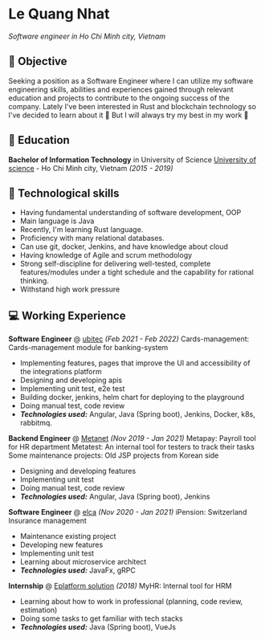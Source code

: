 # Le Quang Nhat

_Software engineer in Ho Chi Minh city, Vietnam_ </br>

## :beginner: Objective

Seeking a position as a Software Engineer where I can utilize my software engineering skills, abilities and experiences gained through relevant education and projects to contribute to the ongoing success of the company.
Lately I've been interested in Rust and blockchain technology so I've decided to learn about it :eyes:
But I will always try my best in my work :sunflower: 

## :blue_book: Education

**Bachelor of Information Technology** in University of Science
[University of science](https://www.hcmus.edu.vn/) - Ho Chi Minh city, Vietnam _(2015 - 2019)_

## :rocket: Technological skills

- Having fundamental understanding of software development, OOP
- Main language is Java
- Recently, I'm learning Rust language.
- Proficiency with many relational databases.
- Can use git, docker, Jenkins, and have knowledge about cloud
- Having knowledge of Agile and scrum methodology
- Strong self-discipline for delivering well-tested, complete features/modules under a tight schedule and the capability for rational thinking.
- Withstand high work pressure

## :computer: Working Experience

**Software Engineer** @ [ubitec](https://ubitec.com/) _(Feb 2021 - Feb 2022)_
Cards-management: Cards-management module for banking-system

- Implementing features, pages that improve the UI and accessibility of the integrations platform
- Designing and developing apis
- Implementing unit test, e2e test
- Building docker, jenkins, helm chart for deploying to the playground
- Doing manual test, code review
- **_Technologies used:_** Angular, Java (Spring boot), Jenkins, Docker, k8s, rabbitmq.

**Backend Engineer** @ [Metanet](https://www.metanet.co.kr/) _(Nov 2019 - Jan 2021)_
Metapay: Payroll tool for HR department
Metatest: An internal tool for testers to track their tasks
Some maintenance projects: Old JSP projects from Korean side

- Designing and developing features
- Implementing unit test
- Doing manual test, code review
- **_Technologies used:_** Angular, Java (Spring boot), Jenkins

**Software Engineer** @ [elca](https://www.elca.vn/) _(Nov 2020 - Jan 2021)_
iPension: Switzerland Insurance management

- Maintenance existing project
- Developing new features
- Implementing unit test
- Learning about microservice architect
- **_Technologies used:_** JavaFx, gRPC

**Internship** @ [Eplatform solution](https://www.eplatform.vn/) _(2018)_
MyHR: Internal tool for HRM

- Learning about how to work in professional (planning, code review, estimation)
- Doing some tasks to get familiar with tech stacks
- **_Technologies used:_** Java (Spring boot), VueJs
